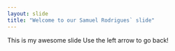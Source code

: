 ```yaml
---
layout: slide
title: "Welcome to our Samuel Rodrigues` slide"
---
```

This is my awesome slide
Use the left arrow to go back!
